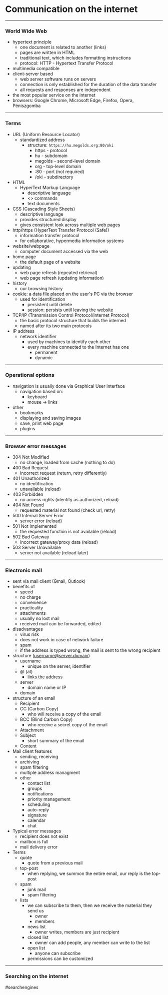 # Communication on the internet
---

### World Wide Web
- hypertext principle
	- one document is related to another (links)
	- pages are written in HTML
	- traditional text, which includes formatting instructions
	- protocol: HTTP - Hypertext Transfer Protocol
- multimedia compatible
- client-server based
	- web server software runs on servers
	- connection is only established for the duration of the data transfer
	- all requests and responses are independent
- the most popular service on the internet
- browsers: Google Chrome, Microsoft Edge, Firefox, Opera, Péniszgomba
---
### Terms
- URL (Uniform Resource Locator)
	- standardized address
		- structure: `https://hu.megolds.org:80/oki`
			- https - protocol
			- hu - subdomain
			- megolds - second-level domain
			- org - top-level domain
			- :80 - port (not required)
			- /oki - subdirectory
- HTML 
	- HyperText Markup Language
		- descriptive language
		- <> commands
		- text documents
- CSS (Cascading Style Sheets)
	- descriptive language
	- provides structured display
	- gives consistent look across multiple web pages
- http/https (HyperText Transfer Protocol (Safe))
	- information transfer protocol
	- for collaborative, hypermedia information systems
- website/webpage
	- computer document accessed via the web
- home page
	- the default page of a website
- updating
	- web page refresh (repeated retrieval)
	- web page refresh (updating information)
- history
	- our browsing history
- cookie: a data file placed on the user's PC via the browser
	- used for identification 
		- persistent until delete
		- session: persists until leaving the website
- TCP/IP (Transmission Control Protocol/Internet Protocol)
	- the basic protocol structure that builds the interned
	- named after its two main protocols
- IP address
	- network identifier
		- used by machines to identify each other
		- every machine connected to the Internet has one
			- permanent
			- dynamic
---
### Operational options
- navigation is usually done via Graphical User Interface
	- navigation based on: 
		- keyboard
		- mouse -> links
- other
	- bookmarks
	- displaying and saving images
	- save, print web page
	- plugins
---
### Browser error messages
- 304 Not Modified
	- no change, loaded from cache (nothing to do)
- 400 Bad Request 
	- incorrect request (return, retry differently)
- 401 Unauthorized
	- no identification
	- unavailable (reload)
- 403 Forbidden
	- no access rights (identify as authorized, reload)
- 404 Not Found 
	- requested material not found (check url, retry)
- 500 Internal Server Error
	- server error (reload)
- 501 Not Implemented 
	- the requested function is not available (reload)
- 502 Bad Gateway
	- incorrect gateway/proxy data (reload)
- 503 Server Unavailable 
	- server not available (reload later)
---
### Electronic mail
- sent via mail client (Gmail, Outlook)
- benefits of
	- speed
	- no charge
	- convenience
	- practicality 
	- attachments
	- usually no lost mail
	- received mail can be forwarded, edited
- disadvantages
	- virus risk
	- does not work in case of network failure
	- spam
	- if the address is typed wrong, the mail is sent to the wrong recipient
- structure (username@server.domain)
	- username 
		- unique on the server, identifier
	- @ (at) 
		- links the address
	-  server
		- domain name or IP
	- domain
- structure of an email
	- Recipient
	- CC (Carbon Copy)
		- who will receive a copy of the email
	- BCC (Blind Carbon Copy)
		- who receive a secret copy of the email
	- Attachment
	- Subject
		- short summary of the email
	- Content
- Mail client features
	- sending, receiving
	- archiving
	- spam filtering
	- multiple address managment
	- other
		- contact list
		- groups
		- notifications
		- priority management
		- scheduling
		- auto-reply
		- signature
		- calendar
		- chat
- Typical error messages
	- recipient does not exist
	- mailbox is full
	- mail delivery error
- Terms
	- quote
		- quote from a previous mail
	- top-post
		- when replying, we summon the entire email, our reply is the top-post
	- spam 
		- junk mail
		- spam filtering
	- lists
		- we can subscribe to them, then we receive the material they send us
			- owner
			- members
		- news list
			- owner writes, members are just recipient
		- closed list
			- owner can add people, any member can write to the list
		- open list
			- anyone can subscribe
		- permissions can be customized
---
### Searching on the internet
#searchengines 